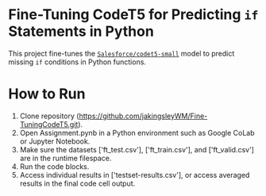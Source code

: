# Fine-Tuning CodeT5 for Predicting `if` Statements in Python

This project fine-tunes the [`Salesforce/codet5-small`](https://huggingface.co/Salesforce/codet5-small) model to predict missing `if` conditions in Python functions. 

# How to Run

1. Clone repository (https://github.com/jakingsleyWM/Fine-TuningCodeT5.git).
2. Open Assignment.pynb in a Python environment such as Google CoLab or Jupyter Notebook.
3. Make sure the datasets ['ft_test.csv'], ['ft_train.csv'], and ['ft_valid.csv'] are in the runtime filespace.
4. Run the code blocks.
5. Access individual results in ['testset-results.csv'], or access averaged results in the final code cell output.